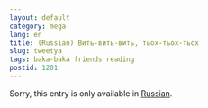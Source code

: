 ```yaml
---
layout: default
category: mega
lang: en
title: (Russian) Вить-вить-вить, тьох-тьох-тьох
slug: tweetya
tags: baka-baka friends reading 
postid: 1201
---
```

<p>Sorry, this entry is only available in <a href="http://mega.genn.org/export/getposts.php">Russian</a>.</p>